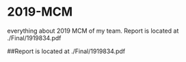 # 2019-MCM
everything about 2019 MCM of my team. Report is located at ./Final/1919834.pdf

##Report is located at ./Final/1919834.pdf
